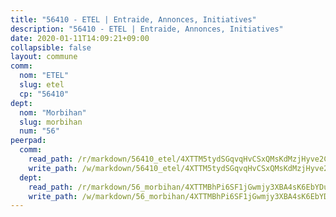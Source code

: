 ```yaml
---
title: "56410 - ETEL | Entraide, Annonces, Initiatives"
description: "56410 - ETEL | Entraide, Annonces, Initiatives"
date: 2020-01-11T14:09:21+09:00
collapsible: false
layout: commune
comm:
  nom: "ETEL"
  slug: etel
  cp: "56410"
dept:
  nom: "Morbihan"
  slug: morbihan
  num: "56"
peerpad:
  comm:
    read_path: /r/markdown/56410_etel/4XTTM5tydSGqvqHvCSxQMsKdMzjHyve2CXCEtVxnM96uxV8vD
    write_path: /w/markdown/56410_etel/4XTTM5tydSGqvqHvCSxQMsKdMzjHyve2CXCEtVxnM96uxV8vD-K3TgTnCTndoNpEEtAqS9zGpPe8Rph6jKCH8P3PiXx4cQWsq7WLLU53Y5mm72bUSjG1KGfqAagiD8MXPq93up7nmzLxjPokiuQCVzyqupFQRBssxPhJc1cqFpCT2ZuSn6RKuGpt65
  dept:
    read_path: /r/markdown/56_morbihan/4XTTMBhPi6SF1jGwmjy3XBA4sK6EbYDun44EYwF3irZ7aBa5U
    write_path: /w/markdown/56_morbihan/4XTTMBhPi6SF1jGwmjy3XBA4sK6EbYDun44EYwF3irZ7aBa5U-K3TgV3HyhWtqSpmJ2GGLPRtHigVTcxkFRVLMX5R66UyRAN55PNUQgmTNwaDuJmWps9EVWQzncDySYbA7Pg7qEdRXsayrZysPHK4HeKM3FG1U8vQvyUvaDoFo4L4Z8coFC71q4zES
---
```


